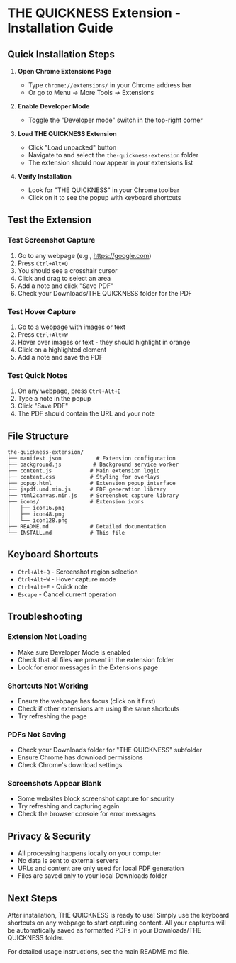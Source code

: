 # THE QUICKNESS Extension - Installation Guide

## Quick Installation Steps

1. **Open Chrome Extensions Page**
   - Type `chrome://extensions/` in your Chrome address bar
   - Or go to Menu → More Tools → Extensions

2. **Enable Developer Mode**
   - Toggle the "Developer mode" switch in the top-right corner

3. **Load THE QUICKNESS Extension**
   - Click "Load unpacked" button
   - Navigate to and select the `the-quickness-extension` folder
   - The extension should now appear in your extensions list

4. **Verify Installation**
   - Look for "THE QUICKNESS" in your Chrome toolbar
   - Click on it to see the popup with keyboard shortcuts

## Test the Extension

### Test Screenshot Capture
1. Go to any webpage (e.g., https://google.com)
2. Press `Ctrl+Alt+Q`
3. You should see a crosshair cursor
4. Click and drag to select an area
5. Add a note and click "Save PDF"
6. Check your Downloads/THE QUICKNESS folder for the PDF

### Test Hover Capture
1. Go to a webpage with images or text
2. Press `Ctrl+Alt+W`
3. Hover over images or text - they should highlight in orange
4. Click on a highlighted element
5. Add a note and save the PDF

### Test Quick Notes
1. On any webpage, press `Ctrl+Alt+E`
2. Type a note in the popup
3. Click "Save PDF"
4. The PDF should contain the URL and your note

## File Structure

```
the-quickness-extension/
├── manifest.json           # Extension configuration
├── background.js          # Background service worker
├── content.js            # Main extension logic
├── content.css           # Styling for overlays
├── popup.html            # Extension popup interface
├── jspdf.umd.min.js      # PDF generation library
├── html2canvas.min.js    # Screenshot capture library
├── icons/                # Extension icons
│   ├── icon16.png
│   ├── icon48.png
│   └── icon128.png
├── README.md             # Detailed documentation
└── INSTALL.md            # This file
```

## Keyboard Shortcuts

- `Ctrl+Alt+Q` - Screenshot region selection
- `Ctrl+Alt+W` - Hover capture mode
- `Ctrl+Alt+E` - Quick note
- `Escape` - Cancel current operation

## Troubleshooting

### Extension Not Loading
- Make sure Developer Mode is enabled
- Check that all files are present in the extension folder
- Look for error messages in the Extensions page

### Shortcuts Not Working
- Ensure the webpage has focus (click on it first)
- Check if other extensions are using the same shortcuts
- Try refreshing the page

### PDFs Not Saving
- Check your Downloads folder for "THE QUICKNESS" subfolder
- Ensure Chrome has download permissions
- Check Chrome's download settings

### Screenshots Appear Blank
- Some websites block screenshot capture for security
- Try refreshing and capturing again
- Check the browser console for error messages

## Privacy & Security

- All processing happens locally on your computer
- No data is sent to external servers
- URLs and content are only used for local PDF generation
- Files are saved only to your local Downloads folder

## Next Steps

After installation, THE QUICKNESS is ready to use! Simply use the keyboard shortcuts on any webpage to start capturing content. All your captures will be automatically saved as formatted PDFs in your Downloads/THE QUICKNESS folder.

For detailed usage instructions, see the main README.md file.
